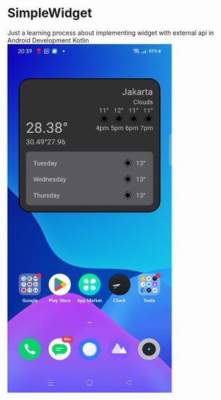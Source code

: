 ﻿# SimpleWidget
 Just a learning process about implementing widget with external api in Android Development Kotlin
 <img src="https://github.com/hendralijaya/SimpleWidget/blob/main/app/src/main/res/drawable/simple_widget.jpg" width="371" height="785">
